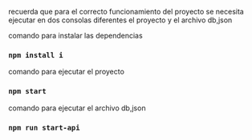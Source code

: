 recuerda que para el correcto funcionamiento del proyecto se necesita ejecutar en dos consolas diferentes el proyecto y el archivo db,json

comando para instalar las dependencias
### `npm install i`

comando para ejecutar el proyecto 
### `npm start`

comando para ejecutar el archivo db,json
### `npm run start-api`

